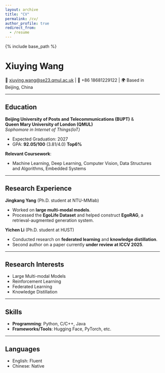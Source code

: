 ```yaml
---
layout: archive
title: "CV"
permalink: /cv/
author_profile: true
redirect_from:
  - /resume
---
```


{% include base_path %}

# Xiuying Wang

📧 xiuying.wang@se23.qmul.ac.uk | 📱 +86 18681229122 | 🌍 Based in Beijing, China

---

## Education

**Beijing University of Posts and Telecommunications (BUPT)** &  
**Queen Mary University of London (QMUL)**  
*Sophomore in Internet of Things(IoT)*  
- Expected Graduation: 2027  
- GPA: **92.05/100** (3.81/4.0) **Top6%**

**Relevant Coursework**:  
- Machine Learning, Deep Learning, Computer Vision, Data Structures and Algorithms, Embedded Systems

---

## Research Experience

**Jingkang Yang** (Ph.D. student at NTU-MMlab)  
- Worked on **large multi-modal models**.  
- Processed the **EgoLife Dataset** and helped construct **EgoRAG**, a retrieval-augmented generation system.

**Yichen Li** (Ph.D. student at HUST)  
- Conducted research on **federated learning** and **knowledge distillation**.  
- Second author on a paper currently **under review at ICCV 2025**.

---

## Research Interests

- Large Multi-modal Models 
- Reinforcement Learning
- Federated Learning  
- Knowledge Distillation

---

## Skills

- **Programming**: Python, C/C++, Java
- **Frameworks/Tools**: Hugging Face, PyTorch, etc.

---

## Languages

- English: Fluent  
- Chinese: Native

